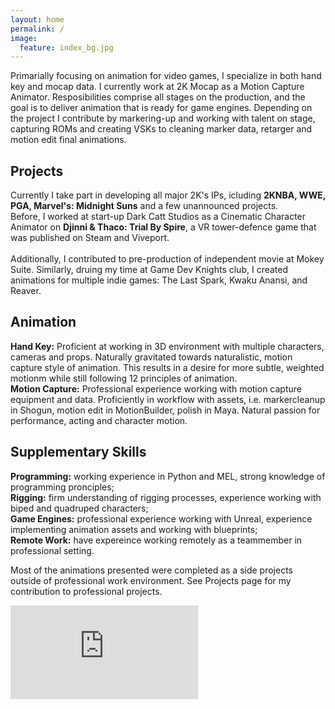 ```yaml
---
layout: home
permalink: /
image:
  feature: index_bg.jpg
---
```


Primarially focusing on animation for video games, I specialize in both hand key and mocap data. I currently work at 2K Mocap as a Motion Capture Animator. Resposibilities comprise all stages on the production, and the goal is to deliver animation that is ready for game engines. Depending on the project I contribute by markering-up and working with talent on stage, capturing ROMs and creating VSKs to cleaning marker data, retarger and motion edit final animations. 

<div class="tiles">

  <div class="tile-medium">
    <h2 class="post-title">Projects</h2>
    <p class="post-excerpt">
    Currently I take part in developing all major 2K's IPs, icluding <strong>2KNBA, WWE, PGA, Marvel's: Midnight Suns</strong> and a few unannounced projects. <br>
    Before, I worked at start-up Dark Catt Studios as a Cinematic Character Animator on <strong>Djinni & Thaco: Trial By Spire</strong>, a VR tower-defence game that was published on Steam and Viveport.<br>
    <br>
    Additionally, I contributed to pre-production of independent movie at Mokey Suite. Similarly, druing my time at Game Dev Knights club, I created animations for multiple indie games: The Last Spark, Kwaku Anansi, and Reaver.
    </p>
  </div><!-- /.tile -->
  
  <div class="tile-medium">
    <h2 class="post-title">Animation</h2>
    <p class="post-excerpt">
    <strong>Hand Key:</strong> Proficient at working in 3D environment with multiple characters, cameras and props. Naturally gravitated towards naturalistic, motion capture style of animation. This results in a desire for more subtle, weighted motionm while still following 12 principles of animation.<br> 
    <strong>Motion Capture:</strong> Professional experience working with motion capture equipment and data. Proficiently in workflow with assets, i.e. markercleanup in Shogun, motion edit in MotionBuilder, polish in Maya. Natural passion for performance, acting and character motion. 
    </p>  
  </div><!-- /.tile -->
  
  <div class="tile-medium">
    <h2 class="post-title">Supplementary Skills</h2>
    <p class="post-excerpt">
    <strong>Programming:</strong> working experience in Python and MEL, strong knowledge of programming pronciples;<br>
    <strong>Rigging:</strong> firm understanding of rigging processes, experience working with biped and quadruped characters;<br>
    <strong>Game Engines:</strong> professional experience working with Unreal, experience implementing animation assets and working with blueprints;<br>
    <strong>Remote Work:</strong> have expereince working remotely as a teammember in professional setting.<br>
    </p>  
  </div><!-- /.tile -->

</div><!-- /.tiles -->  

Most of the animations presented were completed as a side projects outside of professional work environment. See Projects page for my contribution to professional projects.

<iframe onload="this.width=screen.width;this.height=screen.height;" src="https://player.vimeo.com/video/326663097" frameborder="0" allow="accelerometer; autoplay; encrypted-media; gyroscope; picture-in-picture" allowfullscreen></iframe>